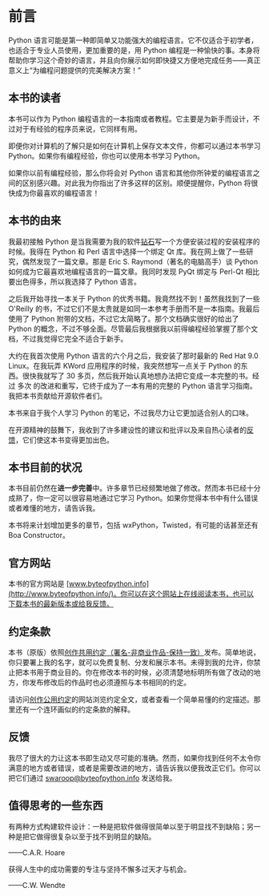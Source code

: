 # 前言

Python 语言可能是第一种即简单又功能强大的编程语言。它不仅适合于初学者，也适合于专业人员使用，更加重要的是，用 Python 编程是一种愉快的事。本身将帮助你学习这个奇妙的语言，并且向你展示如何即快捷又方便地完成任务——真正意义上“为编程问题提供的完美解决方案！”

## 本书的读者

本书可以作为 Python 编程语言的一本指南或者教程。它主要是为新手而设计，不过对于有经验的程序员来说，它同样有用。

即便你对计算机的了解只是如何在计算机上保存文本文件，你都可以通过本书学习 Python。如果你有编程经验，你也可以使用本书学习 Python。

如果你以前有编程经验，那么你将会对 Python 语言和其他你所钟爱的编程语言之间的区别感兴趣。对此我为你指出了许多这样的区别。顺便提醒你，Python 将很快成为你最喜欢的编程语言！

## 本书的由来

我最初接触 Python 是当我需要为我的软件[钻石](http://www.g2swaroop.net/software/)写一个方便安装过程的安装程序的时候。我得在 Python 和 Perl 语言中选择一个绑定 Qt 库。我在网上做了一些研究，偶然发现了一篇文章。那是 Eric S. Raymond（著名的电脑高手）谈 Python 如何成为它最喜欢地编程语言的一篇文章。我同时发现 PyQt 绑定与 Perl-Qt 相比要出色得多，所以我选择了 Python 语言。

之后我开始寻找一本关于 Python 的优秀书籍。我竟然找不到！虽然我找到了一些 O'Reilly 的书，不过它们不是太贵就是如同一本参考手册而不是一本指南。我最后使用了 Python 附带的文档，不过它太简略了。那个文档确实很好的给出了 Python 的概念，不过不够全面。尽管最后我根据我以前得编程经验掌握了那个文档，不过我觉得它完全不适合于新手。

大约在我首次使用 Python 语言的六个月之后，我安装了那时最新的 Red Hat 9.0 Linux。在我玩弄 KWord 应用程序的时候，我突然想写一点关于 Python 的东西。很快我就写了 30 多页，然后我开始认真地想办法把它变成一本完整的书。经过 多次 的改进和重写，它终于成为了一本有用的完整的 Python 语言学习指南。我把本书贡献给开源软件者们。

本书来自于我个人学习 Python 的笔记，不过我尽力让它更加适合别人的口味。

在开源精神的鼓舞下，我收到了许多建设性的建议和批评以及来自热心读者的[反馈](http://woodpecker.org.cn/abyteofpython_cn/chinese/pr01s06.html)，它们使这本书变得更加出色。

## 本书目前的状况

本书目前仍然在**进一步完善**中。许多章节已经频繁地做了修改。然而本书已经十分成熟了，你一定可以很容易地通过它学习 Python。如果你觉得本书中有什么错误或者难懂的地方，请告诉我。

本书将来计划增加更多的章节，包括 wxPython，Twisted，有可能的话甚至还有 Boa Constructor。

## 官方网站

本书的官方网站是 [www.byteofpython.info](http://www.byteofpython.info/)。你可以在这个网站上在线阅读本书，也可以下载本书的最新版本或给我反馈。

## 约定条款

本书（原版）依照[创作共用约定（署名-非商业作品-保持一致）](http://creativecommons.org/licenses/by-nc-sa/2.0/)发布。简单地说，你只要署上我的名字，就可以免费复制、分发和展示本书。未得到我的允许，你禁止把本书用于商业目的。你在修改本书的时候，必须清楚地标明所有做了改动的地方，你发布修改后的作品时也必须遵照与本书相同的约定。

请访问[创作公用约定](http://creativecommons.org/licenses/by-nc-sa/2.0/)的网站浏览约定全文，或者查看一个简单易懂的约定描述。那里还有一个连环画似的约定条款的解释。

## 反馈

我尽了很大的力让这本书即生动又尽可能的准确。然而，如果你找到任何不太令你满意的地方或者错误，或者是需要改进的地方，请告诉我以便我改正它们。你可以把它们通过 swaroop@byteofpython.info 发送给我。

## 值得思考的一些东西

有两种方式构建软件设计：一种是把软件做得很简单以至于明显找不到缺陷；另一种是把它做得很复杂以至于找不到明显的缺陷。

——C.A.R. Hoare

获得人生中的成功需要的专注与坚持不懈多过天才与机会。

——C.W. Wendte



